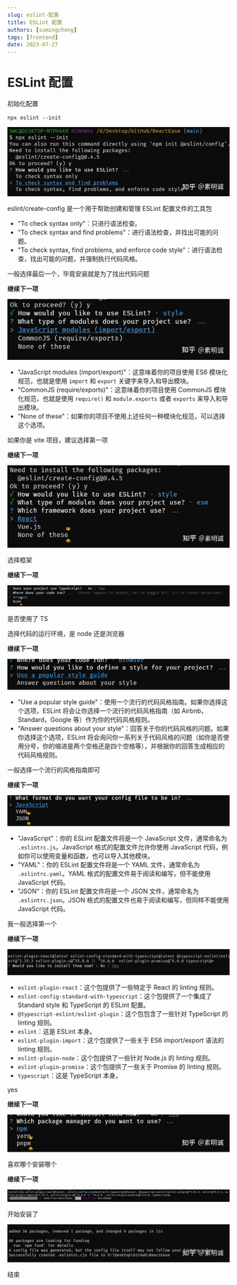 ```yaml
---
slug: eslint-配置
title: ESLint 配置
authors: [sumingcheng]
tags: [frontend]
date: 2023-07-27
---
```


# ESLint 配置

初始化配置

```
npx eslint --init
```

![a6c2bc6e3a0faa3b8357eac93ff8a713](../image/a6c2bc6e3a0faa3b8357eac93ff8a713.jpg)

eslint/create-config 是一个用于帮助创建和管理 ESLint 配置文件的工具包

- "To check syntax only"：只进行语法检查。
- "To check syntax and find problems"：进行语法检查，并找出可能的问题。
- "To check syntax, find problems, and enforce code style"：进行语法检查，找出可能的问题，并强制执行代码风格。

一般选择最后一个，毕竟安装就是为了找出代码问题

**继续下一项**

![76ff7895e0cbc0c5a500b8e3cd6f0513](../image/76ff7895e0cbc0c5a500b8e3cd6f0513.jpg)

- "JavaScript modules (import/export)"：这意味着你的项目使用 ES6 模块化规范，也就是使用 `import` 和 `export` 关键字来导入和导出模块。
- "CommonJS (require/exports)"：这意味着你的项目使用 CommonJS 模块化规范，也就是使用 `require()` 和 `module.exports` 或者 `exports` 来导入和导出模块。
- "None of these"：如果你的项目不使用上述任何一种模块化规范，可以选择这个选项。

如果你是 vite 项目，建议选择第一项

**继续下一项**

![4b1b81c538352002d9b22375c9245ec7](../image/4b1b81c538352002d9b22375c9245ec7.jpg)

选择框架

**继续下一项**

![050647b5e910c246c409281cbaf8896f](../image/050647b5e910c246c409281cbaf8896f.jpg)

是否使用了 TS

选择代码的运行环境，是 node 还是浏览器

**继续下一项**

![5fe4c7a2f7698cdc27fd0bff76fbf027](../image/5fe4c7a2f7698cdc27fd0bff76fbf027.jpg)

- "Use a popular style guide"：使用一个流行的代码风格指南。如果你选择这个选项，ESLint 将会让你选择一个流行的代码风格指南（如 Airbnb，Standard，Google 等）作为你的代码风格规则。
- "Answer questions about your style"：回答关于你的代码风格的问题。如果你选择这个选项，ESLint 将会询问你一系列关于代码风格的问题（如你是否使用分号，你的缩进是两个空格还是四个空格等），并根据你的回答生成相应的代码风格规则。

一般选择一个流行的风格指南即可

**继续下一项**

![7c5711029bdb8e04708f2fb48f4fcd8a](../image/7c5711029bdb8e04708f2fb48f4fcd8a.jpg)

- "JavaScript"：你的 ESLint 配置文件将是一个 JavaScript 文件，通常命名为 `.eslintrc.js`。JavaScript 格式的配置文件允许你使用 JavaScript 代码，例如你可以使用变量和函数，也可以导入其他模块。
- "YAML"：你的 ESLint 配置文件将是一个 YAML 文件，通常命名为 `.eslintrc.yaml`。YAML 格式的配置文件易于阅读和编写，但不能使用 JavaScript 代码。
- "JSON"：你的 ESLint 配置文件将是一个 JSON 文件，通常命名为 `.eslintrc.json`。JSON 格式的配置文件也易于阅读和编写，但同样不能使用 JavaScript 代码。

我一般选择第一个

**继续下一项**

![fcffad6c8041d597cda5dd60818838ce](../image/fcffad6c8041d597cda5dd60818838ce.jpg)

- `eslint-plugin-react`：这个包提供了一些特定于 React 的 linting 规则。
- `eslint-config-standard-with-typescript`：这个包提供了一个集成了 Standard style 和 TypeScript 的 ESLint 配置。
- `@typescript-eslint/eslint-plugin`：这个包包含了一些针对 TypeScript 的 linting 规则。
- `eslint`：这是 ESLint 本身。
- `eslint-plugin-import`：这个包提供了一些关于 ES6 import/export 语法的 linting 规则。
- `eslint-plugin-node`：这个包提供了一些针对 Node.js 的 linting 规则。
- `eslint-plugin-promise`：这个包提供了一些关于 Promise 的 linting 规则。
- `typescript`：这是 TypeScript 本身。

yes

**继续下一项**

![fe4a5f22862a60d841830522fba4ddf6](../image/fe4a5f22862a60d841830522fba4ddf6.jpg)

喜欢哪个安装哪个

**继续下一项**

![446ed240d15f20d92c7f98555bcf3404](../image/446ed240d15f20d92c7f98555bcf3404.jpg)

开始安装了

![65cef73411dbdcb5302bff3da865c254](../image/65cef73411dbdcb5302bff3da865c254.jpg)

结束
